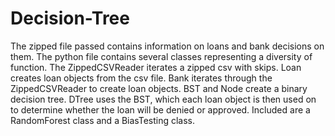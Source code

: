 # Decision-Tree
The zipped file passed contains information on loans and bank decisions on them.
The python file contains several classes representing a diversity of function. The ZippedCSVReader iterates a zipped csv with skips.
Loan creates loan objects from the csv file. Bank iterates through the ZippedCSVReader to create loan objects.
BST and Node create a binary decision tree.
DTree uses the BST, which each loan object is then used on to determine whether the loan will be denied or approved.
Included are a RandomForest class and a BiasTesting class.
